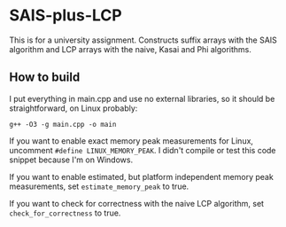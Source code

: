 # SAIS-plus-LCP

This is for a university assignment. Constructs suffix arrays with the SAIS algorithm and LCP arrays with the naive, Kasai and Phi algorithms.

## How to build

I put everything in main.cpp and use no external libraries, so it should be straightforward, on Linux probably:
```
g++ -O3 -g main.cpp -o main
```

If you want to enable exact memory peak measurements for Linux, uncomment `#define LINUX_MEMORY_PEAK`. I didn't compile or test this code snippet because I'm on Windows.

If you want to enable estimated, but platform independent memory peak measurements, set `estimate_memory_peak` to true.

If you want to check for correctness with the naive LCP algorithm, set `check_for_correctness` to true.
